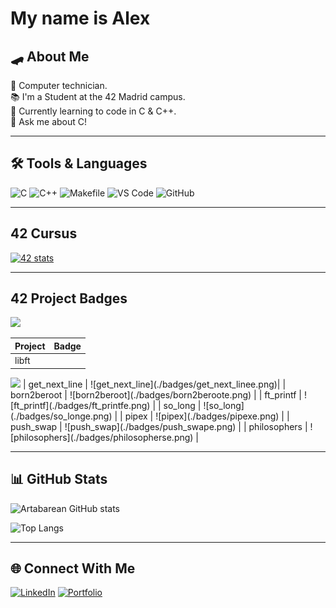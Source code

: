 # My name is Alex

## 🛹 About Me
🔧 Computer technician.<br>
📚 I'm a Student at the 42 Madrid campus.  
📖 Currently learning to code in C & C++.  
💬 Ask me about C!  

---

## 🛠️ Tools & Languages
![C](https://img.shields.io/badge/-C-00599C?logo=c&logoColor=white)
![C++](https://img.shields.io/badge/-C++-00599C?logo=c%2B%2B&logoColor=white)
![Makefile](https://img.shields.io/badge/-Makefile-427819?logo=gnu&logoColor=white)
![VS Code](https://img.shields.io/badge/-Visual%20Studio%20Code-0078d7?logo=visual-studio-code&logoColor=white)
![GitHub](https://img.shields.io/badge/-GitHub-181717?logo=github)


---

## 42 Cursus
[![42 stats](https://badge.mediaplus.ma/darkblue/atabarea)](https://profile.intra.42.fr/users/atabarea)

---

## 42 Project Badges
<a href="https://github.com/YourUsername/YourRepo">
  <img src="https://raw.githubusercontent.com/YourUsername/YourRepo/main/image.png" width="200" />
</a>

| Project        |                    Badge                     | 
| :------------  | :------------------------------------------: |
| libft          |<a href="https://github.com/Artabarean/Libft">
  <img src="https://raw.githubusercontent.com/Artabarean/Artabarean/badges/libftm.png" width="200" />
</a>
| get_next_line  | ![get_next_line](./badges/get_next_linee.png)|
| born2beroot    |   ![born2beroot](./badges/born2beroote.png)  |
| ft_printf      |     ![ft_printf](./badges/ft_printfe.png)    |
| so_long        |     ![so_long](./badges/so_longe.png)        |
| pipex          |      ![pipex](./badges/pipexe.png)           |
| push_swap      |     ![push_swap](./badges/push_swape.png)    |
| philosophers   |  ![philosophers](./badges/philosopherse.png) |

---
## 📊 GitHub Stats
![Artabarean GitHub stats](https://github-readme-stats.vercel.app/api?username=Artabarean&show_icons=true&theme=tokyonight)

![Top Langs](https://github-readme-stats.vercel.app/api/top-langs/?username=Artabarean&layout=compact&theme=gruvbox)

---

## 🌐 Connect With Me
[![LinkedIn](https://img.shields.io/badge/-LinkedIn-blue?logo=linkedin&logoColor=white)](https://linkedin.com/in/YourProfile)
[![Portfolio](https://img.shields.io/badge/-Portfolio-black?logo=firefox&logoColor=white)](https://yourwebsite.com)
